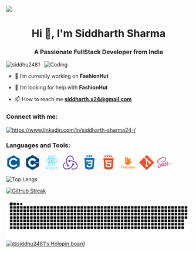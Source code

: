 ![](https://github.com/Siddhu2481/Siddhu2481/blob/main/header.gif)
<h1 align="center">Hi 👋, I'm Siddharth Sharma</h1>
<h3 align="center">A Passionate FullStack Developer from India </h3>
<img align="right" alt="Coding" width="400" src="https://cdn.dribbble.com/users/1162077/screenshots/3848914/programmer.gif">
<p align="left"> <img src="https://komarev.com/ghpvc/?username=siddhu2481&label=Profile%20views&color=0e75b6&style=flat" alt="siddhu2481" /> </p>

- 🔭 I’m currently working on **FashionHut**

- 🤝 I’m looking for help with **FashionHut**

- 📫 How to reach me **siddharth.x24@gmail.com**

<h3 align="left">Connect with me:</h3>
<p align="left">
<a href="https://www.linkedin.com/in/siddharth-sharma24-/" target="blank"><img align="center" src="https://raw.githubusercontent.com/rahuldkjain/github-profile-readme-generator/master/src/images/icons/Social/linked-in-alt.svg" alt="https://www.linkedin.com/in/siddharth-sharma24-/" height="30" width="40" /></a>
</p>

<h3 align="left">Languages and Tools:</h3>
<div>
  <img src="https://github.com/devicons/devicon/blob/master/icons/c/c-plain.svg" title="C" alt="C" width="40" height="40"/>&nbsp;&nbsp;
  <img src="https://github.com/devicons/devicon/blob/master/icons/cplusplus/cplusplus-plain.svg" title="C++" alt="C++" width="40" height="40"/>&nbsp;&nbsp;
  <img src="https://github.com/devicons/devicon/blob/master/icons/react/react-original-wordmark.svg" title="React" alt="React" width="40" height="40"/>&nbsp;&nbsp;
  <img src="https://github.com/devicons/devicon/blob/master/icons/redux/redux-original.svg" title="Redux" alt="Redux " width="40" height="40"/>&nbsp;&nbsp;
  <img src="https://github.com/devicons/devicon/blob/master/icons/css3/css3-plain-wordmark.svg"  title="CSS3" alt="CSS" width="40" height="40"/>&nbsp;&nbsp;
  <img src="https://github.com/devicons/devicon/blob/master/icons/html5/html5-plain-wordmark.svg" title="HTML5" alt="HTML" width="40" height="40"/>&nbsp;&nbsp;
  <img src="https://github.com/devicons/devicon/blob/master/icons/firebase/firebase-plain-wordmark.svg" title="Firebase" alt="Firebase" width="40" height="40"/>&nbsp;&nbsp;
  <img src="https://github.com/devicons/devicon/blob/master/icons/git/git-plain.svg" title="Git" **alt="Git" width="40" height="40"/>&nbsp;
  <img src="https://github.com/devicons/devicon/blob/master/icons/sass/sass-original.svg" title="Sass" **alt="Sass" width="40" height="40"/>&nbsp;&nbsp;
</div>


![Top Langs](https://github-readme-stats.vercel.app/api/top-langs/?username=Siddhu2481&layout=compact&theme=vision-friendly-dark)

[![GitHub Streak](https://github-readme-streak-stats.herokuapp.com?user=Siddhu2481&theme=nightowl&locale=hi&date_format=j%20M%5B%20Y%5D&sideNums=DD7234&dates=169B12&background=090202&border=0C0202&stroke=23F7E9&ring=DD732B&fire=FF6C15&currStreakNum=2ADFFF&currStreakLabel=F4F3FF&sideLabels=FFFFFF)](https://git.io/streak-stats)

![GitHub Snake dark](https://github.com/Siddhu2481/Siddhu2481/blob/output/github-contribution-grid-snake-dark.svg)
[![@siddhu2481's Holopin board](https://holopin.me/siddhu2481)](https://holopin.io/@siddhu2481)
